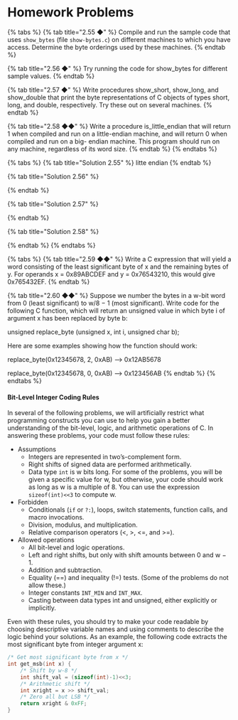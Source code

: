 # Homework Problems

{% tabs %}
{% tab title="2.55 ◆" %}
Compile and run the sample code that uses `show_bytes` (file `show-bytes.c`) on different machines to which you have access. Determine the byte orderings used by these machines.
{% endtab %}

{% tab title="2.56 ◆" %}
Try running the code for show\_bytes for different sample values.
{% endtab %}

{% tab title="2.57 ◆" %}
Write procedures show\_short, show\_long, and show\_double that print the byte representations of C objects of types short, long, and double, respectively. Try these out on several machines.
{% endtab %}

{% tab title="2.58 ◆◆" %}
Write a procedure is\_little\_endian that will return 1 when compiled and run on a little-endian machine, and will return 0 when compiled and run on a big- endian machine. This program should run on any machine, regardless of its word size.
{% endtab %}
{% endtabs %}

{% tabs %}
{% tab title="Solution 2.55" %}
litte endian
{% endtab %}

{% tab title="Solution 2.56" %}

{% endtab %}

{% tab title="Solution 2.57" %}

{% endtab %}

{% tab title="Solution 2.58" %}

{% endtab %}
{% endtabs %}

{% tabs %}
{% tab title="2.59 ◆◆" %}
Write a C expression that will yield a word consisting of the least significant byte of x and the remaining bytes of y. For operands x = 0x89ABCDEF and y = 0x76543210, this would give 0x765432EF.
{% endtab %}

{% tab title="2.60 ◆◆" %}
Suppose we number the bytes in a w-bit word from 0 (least significant) to w/8 − 1 (most significant). Write code for the following C function, which will return an unsigned value in which byte i of argument x has been replaced by byte b:

unsigned replace\_byte (unsigned x, int i, unsigned char b);

Here are some examples showing how the function should work:

replace\_byte(0x12345678, 2, 0xAB) --> 0x12AB5678

replace\_byte(0x12345678, 0, 0xAB) --> 0x123456AB
{% endtab %}
{% endtabs %}

#### Bit-Level Integer Coding Rules

In several of the following problems, we will artificially restrict what programming constructs you can use to help you gain a better understanding of the bit-level, logic, and arithmetic operations of C. In answering these problems, your code must follow these rules:

* Assumptions
  * Integers are represented in two’s-complement form.
  * Right shifts of signed data are performed arithmetically.
  * Data type `int` is w bits long. For some of the problems, you will be given a specific value for w, but otherwise, your code should work as long as w is a multiple of 8. You can use the expression `sizeof(int)<<3` to compute w.
* Forbidden
  * Conditionals (`if` or `?:`), loops, switch statements, function calls, and macro invocations.&#x20;
  * Division, modulus, and multiplication.
  * Relative comparison operators (<, >, <=, and >=).
* Allowed operations
  * All bit-level and logic operations.
  * Left and right shifts, but only with shift amounts between 0 and w − 1.
  * Addition and subtraction.
  * Equality (==) and inequality (!=) tests. (Some of the problems do not allow these.)
  * Integer constants `INT_MIN` and `INT_MAX`.
  * Casting between data types int and unsigned, either explicitly or implicitly.

Even with these rules, you should try to make your code readable by choosing descriptive variable names and using comments to describe the logic behind your solutions. As an example, the following code extracts the most significant byte from integer argument x:

```c
/* Get most significant byte from x */
int get_msb(int x) {
    /* Shift by w-8 */
    int shift_val = (sizeof(int)-1)<<3;
    /* Arithmetic shift */
    int xright = x >> shift_val;
    /* Zero all but LSB */
    return xright & 0xFF;
}
```
